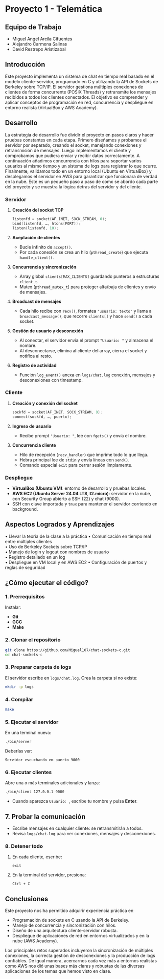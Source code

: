 # Proyecto 1 - Telemática

## Equipo de Trabajo
- Miguel Angel Arcila Cifuentes
- Alejandro Carmona Salinas
- David Restrepo Aristizabal

## Introducción

Este proyecto implementa un sistema de chat en tiempo real basado en el modelo cliente-servidor, programado en C y utilizando la API de Sockets de Berkeley sobre TCP/IP. El servidor gestiona múltiples conexiones de clientes de forma concurrente (POSIX Threads) y retransmite los mensajes recibidos a todos los clientes conectados. El objetivo es comprender y aplicar conceptos de programación en red, concurrencia y despliegue en entorno realista (VirtualBox y AWS Academy).

## Desarrollo

La estrategia de desarrollo fue dividir el proyecto en pasos claros y hacer pruebas constantes en cada etapa. Primero diseñamos y probamos el servidor por separado, creando el socket, manejando conexiones y retransmisión de mensajes. Luego implementamos el cliente y comprobamos que pudiera enviar y recibir datos correctamente. A continuación añadimos concurrencia con hilos para soportar varios usuarios al mismo tiempo y un sistema de logs para registrar lo que ocurre. Finalmente, validamos todo en un entorno local (Ubuntu en VirtualBox) y desplegamos el servidor en AWS para garantizar que funcionara de verdad en la nube. Este es un pequeño paso a paso de como se abordo cada parte del proyecto y se muestra la lógica detras del servidor y del cliente.

### Servidor

1. **Creación del socket TCP**  
   ```c
   listenfd = socket(AF_INET, SOCK_STREAM, 0);
   bind(listenfd, …, htons(PORT));
   listen(listenfd, 10);
   ```
2. **Aceptación de clientes**  
   - Bucle infinito de `accept()`.  
   - Por cada conexión se crea un hilo (`pthread_create`) que ejecuta `handle_client()`.

3. **Concurrencia y sincronización**  
   - Array global `clients[MAX_CLIENTS]` guardando punteros a estructuras `client_t`.  
   - Mutex (`pthread_mutex_t`) para proteger alta/baja de clientes y envío de mensajes.

4. **Broadcast de mensajes**  
   - Cada hilo recibe con `recv()`, formatea `"usuario: texto"` y llama a `broadcast_message()`, que recorre `clients[]` y hace `send()` a cada socket.

5. **Gestión de usuario y desconexión**  
   - Al conectar, el servidor envía el prompt `"Usuario: "` y almacena el nombre.  
   - Al desconectarse, elimina al cliente del array, cierra el socket y notifica al resto.

6. **Registro de actividad**  
   - Función `log_event()` anexa en `logs/chat.log` conexión, mensajes y desconexiones con timestamp.

### Cliente

1. **Creación y conexión del socket**  
   ```c
   sockfd = socket(AF_INET, SOCK_STREAM, 0);
   connect(sockfd, …, puerto);
   ```
2. **Ingreso de usuario**  
   - Recibe prompt `"Usuario: "`, lee con `fgets()` y envía el nombre.

3. **Concurrencia cliente**  
   - Hilo de recepción (`recv_handler`) que imprime todo lo que llega.  
   - Hebra principal lee de `stdin` y envía líneas con `send()`.  
   - Comando especial `exit` para cerrar sesión limpiamente.

### Despliegue

- **VirtualBox (Ubuntu VM)**: entorno de desarrollo y pruebas locales.  
- **AWS EC2 (Ubuntu Server 24.04 LTS, t2.micro)**: servidor en la nube, con Security Group abierto a SSH (22) y chat (9000).  
- SSH con clave importada y `tmux` para mantener el servidor corriendo en background.

## Aspectos Logrados y Aprendizajes

• Llevar la teoría de la clase a la práctica
• Comunicación en tiempo real entre múltiples clientes    
• Uso de Berkeley Sockets sobre TCP/IP                              
• Manejo de login y logout con nombres de usuario       
• Registro detallado en un log              
• Despliegue en VM local y en AWS EC2
• Configuración de puertos y reglas de seguridad

## ¿Cómo ejecutar el código?
### 1. Prerrequisitos

Instalar:
- **Git**  
- **GCC**
- **Make**  


### 2. Clonar el repositorio

```bash
git clone https://github.com/Miguel107/chat-sockets-c.git
cd chat-sockets-c
```

### 3. Preparar carpeta de logs

El servidor escribe en `logs/chat.log`. Crea la carpeta si no existe:

```bash
mkdir -p logs
```

### 4. Compilar

```bash
make
```

### 5. Ejecutar el servidor

En una terminal nueva:

```bash
./bin/server
```

Deberías ver:
```
Servidor escuchando en puerto 9000
```

### 6. Ejecutar clientes

Abre una o más terminales adicionales y lanza:

```bash
./bin/client 127.0.0.1 9000
```

- Cuando aparezca `Usuario: `, escribe tu nombre y pulsa **Enter**.

## 7. Probar la comunicación

- Escribe mensajes en cualquier cliente: se retransmitirán a todos.  
- Revisa `logs/chat.log` para ver conexiones, mensajes y desconexiones.

### 8. Detener todo

1. En cada cliente, escribe:
   ```text
   exit
   ```
2. En la terminal del servidor, presiona:
   ```
   Ctrl + C
   ```

## Conclusiones

Este proyecto nos ha permitido adquirir experiencia práctica en:

- Programación de sockets en C usando la API de Berkeley.  
- Manejo de concurrencia y sincronización con hilos.  
- Diseño de una arquitectura cliente‑servidor robusta.  
- Despliegue de aplicaciones de red en entornos virtualizados y en la nube (AWS Academy).  

Los principales retos superados incluyeron la sincronización de múltiples conexiones, la correcta gestión de desconexiones y la producción de logs confiables. De igual manera, acercarnos cada vez más a entornos realistas como AWS nos dió unas bases más claras y robustas de las diversas aplicaciones de los temas que hemos visto en clase.

